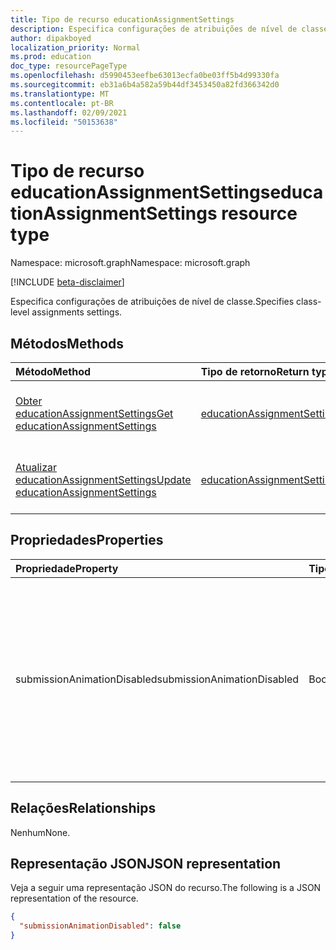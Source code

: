 ```yaml
---
title: Tipo de recurso educationAssignmentSettings
description: Especifica configurações de atribuições de nível de classe.
author: dipakboyed
localization_priority: Normal
ms.prod: education
doc_type: resourcePageType
ms.openlocfilehash: d5990453eefbe63013ecfa0be03ff5b4d99330fa
ms.sourcegitcommit: eb31a6b4a582a59b44df3453450a82fd366342d0
ms.translationtype: MT
ms.contentlocale: pt-BR
ms.lasthandoff: 02/09/2021
ms.locfileid: "50153638"
---
```

# <a name="educationassignmentsettings-resource-type"></a><span data-ttu-id="6761f-103">Tipo de recurso educationAssignmentSettings</span><span class="sxs-lookup"><span data-stu-id="6761f-103">educationAssignmentSettings resource type</span></span>

<span data-ttu-id="6761f-104">Namespace: microsoft.graph</span><span class="sxs-lookup"><span data-stu-id="6761f-104">Namespace: microsoft.graph</span></span>

[!INCLUDE [beta-disclaimer](../../includes/beta-disclaimer.md)]

<span data-ttu-id="6761f-105">Especifica configurações de atribuições de nível de classe.</span><span class="sxs-lookup"><span data-stu-id="6761f-105">Specifies class-level assignments settings.</span></span>

## <a name="methods"></a><span data-ttu-id="6761f-106">Métodos</span><span class="sxs-lookup"><span data-stu-id="6761f-106">Methods</span></span>
|<span data-ttu-id="6761f-107">Método</span><span class="sxs-lookup"><span data-stu-id="6761f-107">Method</span></span>|<span data-ttu-id="6761f-108">Tipo de retorno</span><span class="sxs-lookup"><span data-stu-id="6761f-108">Return type</span></span>|<span data-ttu-id="6761f-109">Descrição</span><span class="sxs-lookup"><span data-stu-id="6761f-109">Description</span></span>|
|:---|:---|:---|
|[<span data-ttu-id="6761f-110">Obter educationAssignmentSettings</span><span class="sxs-lookup"><span data-stu-id="6761f-110">Get educationAssignmentSettings</span></span>](../api/educationassignmentsettings-get.md)|[<span data-ttu-id="6761f-111">educationAssignmentSettings</span><span class="sxs-lookup"><span data-stu-id="6761f-111">educationAssignmentSettings</span></span>](../resources/educationassignmentsettings.md)|<span data-ttu-id="6761f-112">Leia as propriedades e os relacionamentos de um [objeto educationAssignmentSettings.](../resources/educationassignmentsettings.md)</span><span class="sxs-lookup"><span data-stu-id="6761f-112">Read the properties and relationships of an [educationAssignmentSettings](../resources/educationassignmentsettings.md) object.</span></span>|
|[<span data-ttu-id="6761f-113">Atualizar educationAssignmentSettings</span><span class="sxs-lookup"><span data-stu-id="6761f-113">Update educationAssignmentSettings</span></span>](../api/educationassignmentsettings-update.md)|[<span data-ttu-id="6761f-114">educationAssignmentSettings</span><span class="sxs-lookup"><span data-stu-id="6761f-114">educationAssignmentSettings</span></span>](../resources/educationassignmentsettings.md)|<span data-ttu-id="6761f-115">Atualizar as propriedades de um [objeto educationAssignmentSettings.](../resources/educationassignmentsettings.md)</span><span class="sxs-lookup"><span data-stu-id="6761f-115">Update the properties of an [educationAssignmentSettings](../resources/educationassignmentsettings.md) object.</span></span>|

## <a name="properties"></a><span data-ttu-id="6761f-116">Propriedades</span><span class="sxs-lookup"><span data-stu-id="6761f-116">Properties</span></span>
|<span data-ttu-id="6761f-117">Propriedade</span><span class="sxs-lookup"><span data-stu-id="6761f-117">Property</span></span>|<span data-ttu-id="6761f-118">Tipo</span><span class="sxs-lookup"><span data-stu-id="6761f-118">Type</span></span>|<span data-ttu-id="6761f-119">Descrição</span><span class="sxs-lookup"><span data-stu-id="6761f-119">Description</span></span>|
|:---|:---|:---|
|<span data-ttu-id="6761f-120">submissionAnimationDisabled</span><span class="sxs-lookup"><span data-stu-id="6761f-120">submissionAnimationDisabled</span></span>|<span data-ttu-id="6761f-121">Boolean</span><span class="sxs-lookup"><span data-stu-id="6761f-121">Boolean</span></span>|<span data-ttu-id="6761f-122">Indica se a animação de celebração de turn-in será mostrada.</span><span class="sxs-lookup"><span data-stu-id="6761f-122">Indicates whether turn-in celebration animation will be shown.</span></span> <span data-ttu-id="6761f-123">Um valor indica `true` que a animação não será mostrada.</span><span class="sxs-lookup"><span data-stu-id="6761f-123">A value of `true` indicates that the animation will not be shown.</span></span> <span data-ttu-id="6761f-124">O valor padrão é `false`.</span><span class="sxs-lookup"><span data-stu-id="6761f-124">Default value is `false`.</span></span>|

## <a name="relationships"></a><span data-ttu-id="6761f-125">Relações</span><span class="sxs-lookup"><span data-stu-id="6761f-125">Relationships</span></span>
<span data-ttu-id="6761f-126">Nenhum</span><span class="sxs-lookup"><span data-stu-id="6761f-126">None.</span></span>

## <a name="json-representation"></a><span data-ttu-id="6761f-127">Representação JSON</span><span class="sxs-lookup"><span data-stu-id="6761f-127">JSON representation</span></span>
<span data-ttu-id="6761f-128">Veja a seguir uma representação JSON do recurso.</span><span class="sxs-lookup"><span data-stu-id="6761f-128">The following is a JSON representation of the resource.</span></span>
<!-- {
  "blockType": "resource",
  "keyProperty": "id",
  "@odata.type": "microsoft.graph.educationAssignmentSettings",
  "openType": false
}
-->
``` json
{
  "submissionAnimationDisabled": false
}
```

